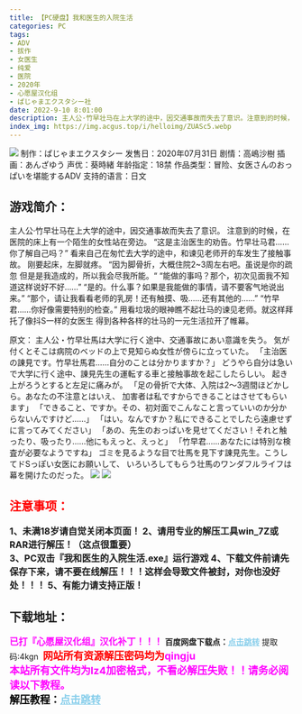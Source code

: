 ```yaml
---
title: 【PC硬盘】我和医生的入院生活
categories: PC
tags:
- ADV
- 拔作
- 女医生
- 纯爱
- 医院
- 2020年
- 心愿屋汉化组
- ぱじゃまエクスタシー社
date: 2022-9-10 8:01:00
description: 主人公·竹早壮马在上大学的途中，因交通事故而失去了意识。注意到的时候，在医院的床上有一个陌生的女性站在旁边。“这是主治医生的劝告。竹早壮马君……你了解自己吗？”看来自己在匆忙去大学的途中，和谏见老师开的车发生了接触事故。刚要起床，左脚就疼。
index_img: https://img.acgus.top/i/helloimg/ZUASc5.webp
---
```

![](https://img.acgus.top/i/helloimg/ZUASc5.webp)
制作：ぱじゃまエクスタシー
发售日：2020年07月31日
剧情：高嶋沙樹
插画：あんざゆう
声优：葵時緒
年龄指定：18禁
作品类型：冒险、女医さんのおっぱいを堪能するADV
支持的语言：日文

## 游戏简介：
主人公·竹早壮马在上大学的途中，因交通事故而失去了意识。
注意到的时候，在医院的床上有一个陌生的女性站在旁边。
“这是主治医生的劝告。竹早壮马君……你了解自己吗？”
看来自己在匆忙去大学的途中，和谏见老师开的车发生了接触事故。
刚要起床，左脚就疼。
“因为脚骨折，大概住院2~3周左右吧。虽说是你的疏忽
但是是我造成的，所以我会尽我所能。“
“能做的事吗？那个，初次见面我不知道这样说好不好……”
“是的。什么事？如果是我能做的事情，请不要客气地说出来。”
“那个，请让我看看老师的乳房！还有触摸、吸……还有其他的……”
“竹早君……你好像需要特别的检查。”
用看垃圾的眼神瞧不起壮马的谏见老师。就这样拜托了像抖S一样的女医生
得到各种各样的壮马的一元生活拉开了帷幕。

原文：
主人公・竹早壮馬は大学に行く途中、交通事故にあい意識を失う。
気が付くとそこは病院のベッドの上で見知らぬ女性が傍らに立っていた。
「主治医の諌見です。竹早壮馬君……自分のことは分かりますか？」
どうやら自分は急いで大学に行く途中、諌見先生の運転する車と接触事故を起こしたらしい。
起き上がろうとすると左足に痛みが。
「足の骨折で大体、入院は2～3週間ほどかしら。あなたの不注意とはいえ、
加害者は私ですからできることはさせてもらいます」
「できること、ですか。その、初対面でこんなこと言っていいのか分からないんですけど……」
「はい。なんですか？私にできることでしたら遠慮せずに言ってみてください」
「あの、先生のおっぱいを見せてください！それと触ったり、吸ったり……他にもえっと、えっと」
「竹早君……あなたには特別な検査が必要なようですね」
ゴミを見るような目で壮馬を見下す諌見先生。こうしてドSっぽい女医にお願いして、
いろいろしてもらう壮馬のワンダフルライフは幕を開けたのだった。
![](https://img.acgus.top/i/helloimg/ZUAir0.webp)
![](https://img.acgus.top/i/helloimg/ZUAH3m.webp)







## <font color=#FF0000 >注意事项：</font>
<font size=3><b>1、未满18岁请自觉关闭本页面！
2、请用专业的解压工具win_7Z或RAR进行解压！（这点很重要）  
3、PC双击『我和医生的入院生活.exe』运行游戏
4、下载文件前请先保存下来，请不要在线解压！！！这样会导致文件被封，对你也没好处！！！
5、有能力请支持正版！</b></font>

## 下载地址：
<font color=#FF00FF size=3>**已打『心愿屋汉化组』汉化补丁！！！**</font>
<b>百度网盘下载点：</b><a href="https://pan.baidu.com/s/1cm-ZNxpxH9BBkJHmjv8m0w?pwd=4kgn" style="color: #87CEEB;"><b>点击跳转</b></a> 提取码:4kgn
<a style="padding: 0" href="https://post.qingju.org/AD/"><img style="max-width:100%" src="https://img.acgus.top/i/2024/07/478f689b8021d8d499ab43d21acf137a.gif" alt=""></a>
<b><font color=#FF0000 size=4>网站所有资源解压密码均为</b></font><b><font color=#FF00FF size=4>qingju</font><font color=#FF0000 ></font></b><br><b><font color=#FF00FF size=4>本站所有文件均为lz4加密格式，不看必解压失败！！请务必阅读以下教程。</b></font><br><b><font color=#000 size=4>解压教程：</b><a href="https://post.qingju.org/tutorial/000/" style="color: #87CEEB;"><b>点击跳转</b></a>